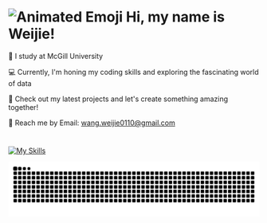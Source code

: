# <img src="https://iam-weijie.github.io/wave/hand-emoji.svg" alt="Animated Emoji" width="60" height="50"> Hi, my name is Weijie!

📕 I study at McGill University

💻 Currently, I'm honing my coding skills and exploring the fascinating world of data

🚀 Check out my latest projects and let's create something amazing together! 

📧 Reach me by Email: [wang.weijie0110@gmail.com](mailto:wang.weijie0110@gmail.com)

#
<!-- [This is a comment](https://github.com/tandpfun/skill-icons?tab=readme-ov-file#icons-list) -->
[![My Skills](https://skillicons.dev/icons?i=py,java,r,js,html,css,c,bash,aws)](https://skillicons.dev)

<div>
  <img alt="my contributions" src="https://raw.githubusercontent.com/iam-weijie/iam-weijie/output/github-contribution-grid-snake.svg" />
</div>
